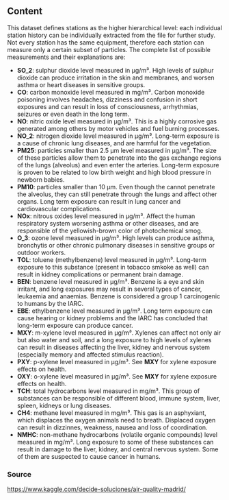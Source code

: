 ## Content

This dataset defines stations as the higher hierarchical level: each individual station history can be individually extracted from the file for further study. Not every station has the same equipment, therefore each station can measure only a certain subset of particles. The complete list of possible measurements and their explanations are:

* **SO_2**: sulphur dioxide level measured in μg/m³. High levels of sulphur dioxide can produce irritation in the skin and membranes, and worsen asthma or heart diseases in sensitive groups.
* **CO**: carbon monoxide level measured in mg/m³. Carbon monoxide poisoning involves headaches, dizziness and confusion in short exposures and can result in loss of consciousness, arrhythmias, seizures or even death in the long term.
* **NO**: nitric oxide level measured in μg/m³. This is a highly corrosive gas generated among others by motor vehicles and fuel burning processes.
* **NO_2**: nitrogen dioxide level measured in μg/m³. Long-term exposure is a cause of chronic lung diseases, and are harmful for the vegetation.
* **PM25**: particles smaller than 2.5 μm level measured in μg/m³. The size of these particles allow them to penetrate into the gas exchange regions of the lungs (alveolus) and even enter the arteries. Long-term exposure is proven to be related to low birth weight and high blood pressure in newborn babies.
* **PM10**: particles smaller than 10 μm. Even though the cannot penetrate the alveolus, they can still penetrate through the lungs and affect other organs. Long term exposure can result in lung cancer and cardiovascular complications.
* **NOx**: nitrous oxides level measured in μg/m³. Affect the human respiratory system worsening asthma or other diseases, and are responsible of the yellowish-brown color of photochemical smog.
* **O_3**: ozone level measured in μg/m³. High levels can produce asthma, bronchytis or other chronic pulmonary diseases in sensitive groups or outdoor workers.
* **TOL**: toluene (methylbenzene) level measured in μg/m³. Long-term exposure to this substance (present in tobacco smkoke as well) can result in kidney complications or permanent brain damage.
* **BEN**: benzene level measured in μg/m³. Benzene is a eye and skin irritant, and long exposures may result in several types of cancer, leukaemia and anaemias. Benzene is considered a group 1 carcinogenic to humans by the IARC.
* **EBE**: ethylbenzene level measured in μg/m³. Long term exposure can cause hearing or kidney problems and the IARC has concluded that long-term exposure can produce cancer.
* **MXY**: m-xylene level measured in μg/m³. Xylenes can affect not only air but also water and soil, and a long exposure to high levels of xylenes can result in diseases affecting the liver, kidney and nervous system (especially memory and affected stimulus reaction).
* **PXY**: p-xylene level measured in μg/m³. See **MXY** for xylene exposure effects on health.
* **OXY**: o-xylene level measured in μg/m³. See **MXY** for xylene exposure effects on health.
* **TCH**: total hydrocarbons level measured in mg/m³. This group of substances can be responsible of different blood, immune system, liver, spleen, kidneys or lung diseases.
* **CH4**: methane level measured in mg/m³. This gas is an asphyxiant, which displaces the oxygen animals need to breath. Displaced oxygen can result in dizzinnes, weakness, nausea and loss of coordination.
* **NMHC**: non-methane hydrocarbons (volatile organic compounds) level measured in mg/m³. Long exposure to some of these substances can result in damage to the liver, kidney, and central nervous system. Some of them are suspected to cause cancer in humans.

### Source
https://www.kaggle.com/decide-soluciones/air-quality-madrid/
